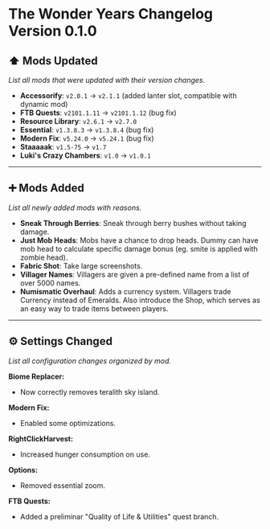 # The Wonder Years Changelog Version 0.1.0

## ⬆️ Mods Updated
*List all mods that were updated with their version changes.*

- **Accessorify**: `v2.0.1` → `v2.1.1` (added lanter slot, compatible with dynamic mod)
- **FTB Quests**: `v2101.1.11` → `v2101.1.12` (bug fix)
- **Resource Library**: `v2.6.1` → `v2.7.0`
- **Essential**: `v1.3.8.3` → `v1.3.8.4` (bug fix)
- **Modern Fix**: `v5.24.0` → `v5.24.1` (bug fix)
- **Staaaaak**: `v1.5-75` → `v1.7`
- **Luki's Crazy Chambers**: `v1.0` → `v1.0.1`

---

## ➕ Mods Added
*List all newly added mods with reasons.*

- **Sneak Through Berries**: Sneak through berry bushes without taking damage.
- **Just Mob Heads**: Mobs have a chance to drop heads. Dummy can have mob head to calculate specific damage bonus (eg. smite is applied with zombie head).
- **Fabric Shot**: Take large screenshots.
- **Villager Names**: Villagers are given a pre-defined name from  a list of over 5000 names.
- **Numismatic Overhaul**: Adds a currency system. Villagers trade Currency instead of Emeralds. Also introduce the Shop, which serves as an easy way to trade items between players.

---

## ⚙️ Settings Changed
*List all configuration changes organized by mod.*

**Biome Replacer:**
- Now correctly removes teralith sky island.

**Modern Fix:**
- Enabled some optimizations.

**RightClickHarvest:**
- Increased hunger consumption on use.

**Options:**
- Removed essential zoom.

**FTB Quests:**
- Added a preliminar "Quality of Life & Utilities" quest branch.
